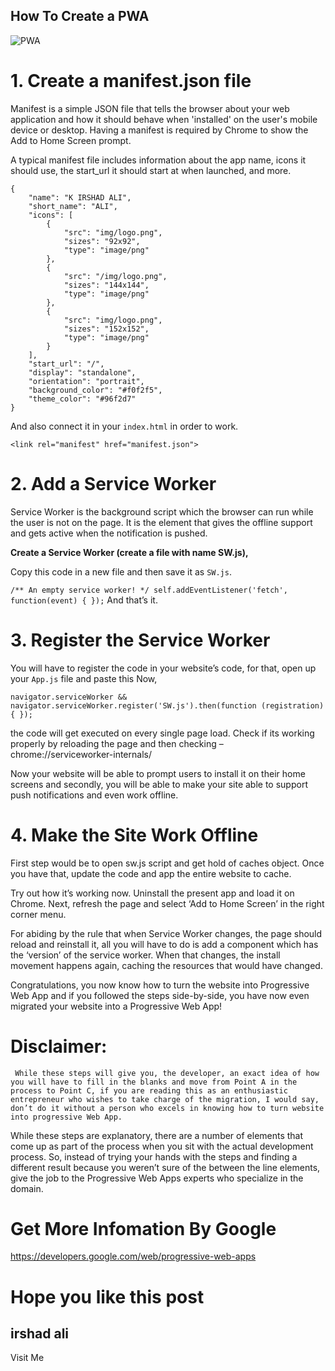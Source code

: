 ## How To Create a PWA
![PWA](https://res.cloudinary.com/phonerefer/image/upload/c_scale,h_50,w_150/v1573154075/irshadali.site/wd0dusiqooqdg81ygqxj.png "PWA")

# 1. Create a manifest.json file

Manifest is a simple JSON file that tells the browser about your web application and how it should behave when 'installed' on the user's mobile device or desktop. Having a manifest is required by Chrome to show the Add to Home Screen prompt.

A typical manifest file includes information about the app name, icons it should use, the start_url it should start at when launched, and more.

```
{
    "name": "K IRSHAD ALI",
    "short_name": "ALI",
    "icons": [
        {
            "src": "img/logo.png",
            "sizes": "92x92",
            "type": "image/png"
        },
        {
            "src": "/img/logo.png",
            "sizes": "144x144",
            "type": "image/png"
        },
        {
            "src": "img/logo.png",
            "sizes": "152x152",
            "type": "image/png"
        }        
    ],
    "start_url": "/",
    "display": "standalone",
    "orientation": "portrait",
    "background_color": "#f0f2f5",
    "theme_color": "#96f2d7"
}
```
And also connect it in your `index.html` in order to work.

`<link rel="manifest" href="manifest.json">`

# 2. Add a Service Worker

Service Worker is the background script which the browser can run while the user is not on the page. It is the element that gives the offline support and gets active when the notification is pushed.

  <b>Create a Service Worker (create a file with name SW.js),</b>

Copy this code in a new file and then save it as `SW.js`.

`/** An empty service worker! */
self.addEventListener('fetch', function(event) {
});`
And that’s it.

# 3. Register the Service Worker

You will have to register the code in your website’s code, for that, open up your `App.js` file and paste this Now, 

`navigator.serviceWorker && 
 navigator.serviceWorker.register('SW.js').then(function (registration)
 {
 });`
 
the code will get executed on every single page load. Check if its working properly by reloading the page and then checking – chrome://serviceworker-internals/

Now your website will be able to prompt users to install it on their home screens and secondly, you will be able to make your site able to support push notifications and even work offline.

# 4. Make the Site Work Offline

First step would be to open sw.js script and get hold of caches object. Once you have that, update the code and app the entire website to cache.

Try out how it’s working now. Uninstall the present app and load it on Chrome. Next, refresh the page and select ‘Add to Home Screen’ in the right corner menu.

For abiding by the rule that when Service Worker changes, the page should reload and reinstall it, all you will have to do is add a component which has the ‘version’ of the service worker. When that changes, the install movement happens again, caching the resources that would have changed.

Congratulations, you now know how to turn the website into Progressive Web App and if you followed the steps side-by-side, you have now even migrated your website into a Progressive Web App!
# Disclaimer:
```
 While these steps will give you, the developer, an exact idea of how you will have to fill in the blanks and move from Point A in the process to Point C, if you are reading this as an enthusiastic entrepreneur who wishes to take charge of the migration, I would say, don’t do it without a person who excels in knowing how to turn website into progressive Web App.
```
While these steps are explanatory, there are a number of elements that come up as part of the process when you sit with the actual development process. So, instead of trying your hands with the steps and finding a different result because you weren’t sure of the between the line elements, give the job to the Progressive Web Apps experts who specialize in the domain.
# Get More Infomation By Google
https://developers.google.com/web/progressive-web-apps

# Hope you like this post

## irshad ali 
<a herf="https://irshadali.site" target="_blank"> Visit Me </a>
